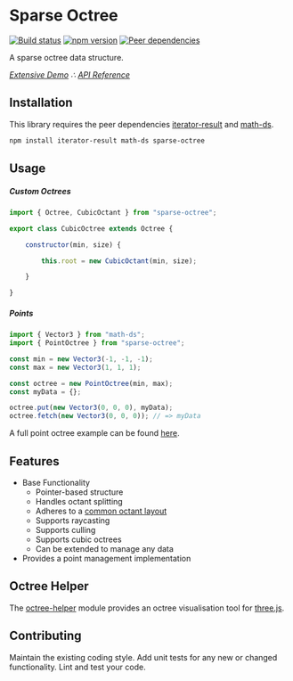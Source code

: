 # Sparse Octree

[![Build status](https://travis-ci.org/vanruesc/sparse-octree.svg?branch=master)](https://travis-ci.org/vanruesc/sparse-octree) 
[![npm version](https://badge.fury.io/js/sparse-octree.svg)](http://badge.fury.io/js/sparse-octree) 
[![Peer dependencies](https://david-dm.org/vanruesc/sparse-octree/peer-status.svg)](https://david-dm.org/vanruesc/sparse-octree?type=peer)

A sparse octree data structure.

*[Extensive Demo](https://vanruesc.github.io/sparse-octree/public/demo) &there4;
[API Reference](https://vanruesc.github.io/sparse-octree/public/docs)*


## Installation

This library requires the peer dependencies [iterator-result](https://github.com/vanruesc/iterator-result) and [math-ds](https://github.com/vanruesc/math-ds).

```sh
npm install iterator-result math-ds sparse-octree
``` 


## Usage

##### Custom Octrees

```javascript
import { Octree, CubicOctant } from "sparse-octree";

export class CubicOctree extends Octree {

	constructor(min, size) {

		this.root = new CubicOctant(min, size);

	}

}
```

##### Points

```javascript
import { Vector3 } from "math-ds";
import { PointOctree } from "sparse-octree";

const min = new Vector3(-1, -1, -1);
const max = new Vector3(1, 1, 1);

const octree = new PointOctree(min, max);
const myData = {};

octree.put(new Vector3(0, 0, 0), myData);
octree.fetch(new Vector3(0, 0, 0)); // => myData
```

A full point octree example can be found [here](https://jsfiddle.net/6gt9fjmq/10/).


## Features

- Base Functionality
	- Pointer-based structure
  - Handles octant splitting
  - Adheres to a [common octant layout](http://vanruesc.github.io/sparse-octree/public/docs/variable/index.html#static-variable-pattern)
  - Supports raycasting
  - Supports culling
  - Supports cubic octrees
  - Can be extended to manage any data
- Provides a point management implementation


## Octree Helper

The [octree-helper](https://github.com/vanruesc/octree-helper) module provides
an octree visualisation tool for [three.js](https://threejs.org/).


## Contributing

Maintain the existing coding style. Add unit tests for any new or changed functionality. Lint and test your code.
